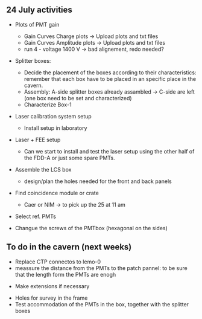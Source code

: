 ## 24 July activities
- Plots of PMT gain
  *  Gain Curves Charge plots -> Upload plots and txt files
  *  Gain Curves Amplitude plots -> Upload plots and txt files
  * run 4 - voltage 1400 V -> bad alignement, redo needed?
 
- Splitter boxes:
  * Decide the placement of the boxes according to their characteristics: remember that each box have to be placed in an specific place in the cavern.
  * Assembly: A-side splitter boxes already assambled -> C-side are left (one box need to be set and characterized)
  * Characterize Box-1
 
 - Laser calibration system setup
   * Install setup in laboratory
 
- Laser + FEE setup
  * Can we start to install and test the laser setup using the other half of the FDD-A or just some spare PMTs.

- Assemble the LCS box
  * design/plan the holes needed for the front and back panels

- Find coincidence module or crate 
  * Caer or NIM -> to pick up the 25 at 11 am
 
- Select ref. PMTs
- Changue the screws of the PMTbox (hexagonal on the sides)

## To do in the cavern (next weeks)
- Replace CTP connectos to lemo-0
- meassure the distance from the PMTs to the patch pannel: to be sure that the length form the PMTs are enogh 
 * Make extensions if necessary
- Holes for survey in the frame
- Test accommodation of the PMTs in the box, together with the splitter boxes

